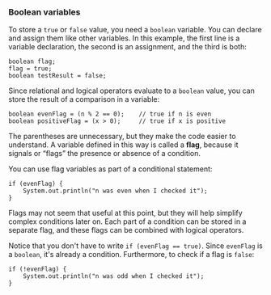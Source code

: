 ###  Boolean variables



To store a `true` or `false` value, you need a `boolean` variable.
You can declare and assign them like other variables.
In this example, the first line is a variable declaration, the second is an assignment, and the third is both:

```code
boolean flag;
flag = true;
boolean testResult = false;
```


Since relational and logical operators evaluate to a `boolean` value, you can store the result of a comparison in a variable:

```code
boolean evenFlag = (n % 2 == 0);    // true if n is even
boolean positiveFlag = (x > 0);     // true if x is positive
```


The parentheses are unnecessary, but they make the code easier to understand.
A variable defined in this way is called a **flag**, because it signals or “flags” the presence or absence of a condition.

You can use flag variables as part of a conditional statement:

```code
if (evenFlag) {
    System.out.println("n was even when I checked it");
}
```

Flags may not seem that useful at this point, but they will help simplify complex conditions later on.
Each part of a condition can be stored in a separate flag, and these flags can be combined with logical operators.

Notice that you don't have to write  `if (evenFlag == true)`.
Since `evenFlag` is a `boolean`, it's already a condition.
Furthermore, to check if a flag is `false`:

```code
if (!evenFlag) {
    System.out.println("n was odd when I checked it");
}
```